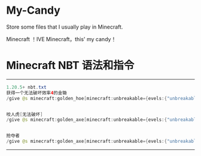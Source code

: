 # My-Candy
Store some files that I usually play in Minecraft.

Minecraft ！IVE Minecraft，this' my candy！




# Minecraft NBT 语法和指令

------



```java
1.20.5+ nbt.txt
获得一个无法破坏效率4的金锄
/give @s minecraft:golden_hoe[minecraft:unbreakable={evels:{"unbreakable":1b}},minecraft:enchantments={"efficiency":4}] <数量>


咬人虎[无法破坏]
/give @s minecraft:golden_axe[minecraft:unbreakable={evels:{"unbreakable":1b}},minecraft:enchantments={"sharpness":255}]


抢夺者
/give @s minecraft:golden_axe[minecraft:unbreakable={evels:{"unbreakable":1b}},minecraft:enchantments={"looting":128}]


```

------

